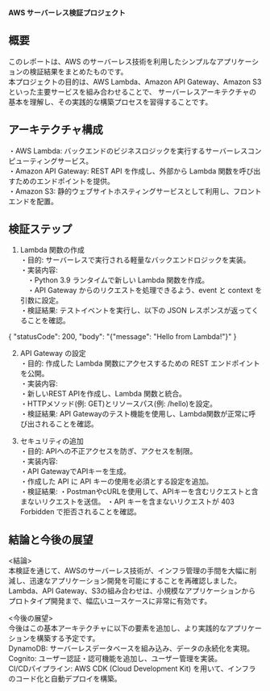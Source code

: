 **AWS サーバーレス検証プロジェクト**  

## 概要  
このレポートは、AWS のサーバーレス技術を利用したシンプルなアプリケーションの検証結果をまとめたものです。  
本プロジェクトの目的は、AWS Lambda、Amazon API Gateway、Amazon S3といった主要サービスを組み合わせることで、
サーバーレスアーキテクチャの基本を理解し、その実践的な構築プロセスを習得することです。

## アーキテクチャ構成  
・AWS Lambda: バックエンドのビジネスロジックを実行するサーバーレスコンピューティングサービス。  
・Amazon API Gateway: REST API を作成し、外部から Lambda 関数を呼び出すためのエンドポイントを提供。  
・Amazon S3: 静的ウェブサイトホスティングサービスとして利用し、フロントエンドを配置。  

## 検証ステップ
1. Lambda 関数の作成  
・目的: サーバーレスで実行される軽量なバックエンドロジックを実装。  
・実装内容:  
　・Python 3.9 ランタイムで新しい Lambda 関数を作成。  
　・API Gateway からのリクエストを処理できるよう、event と context を引数に設定。  
・検証結果: テストイベントを実行し、以下の JSON レスポンスが返ってくることを確認。  

{
  "statusCode": 200,
  "body": "{\"message\": \"Hello from Lambda!\"}"
}

2. API Gateway の設定  
・目的: 作成した Lambda 関数にアクセスするための REST エンドポイントを公開。  
・実装内容:  
  ・新しいREST APIを作成し、Lambda 関数と統合。  
  ・HTTPメソッド(例: GET)とリソースパス(例: /hello)を設定。  
・検証結果: API Gatewayのテスト機能を使用し、Lambda関数が正常に呼び出されることを確認。  

3. セキュリティの追加  
・目的: APIへの不正アクセスを防ぎ、アクセスを制限。  
・実装内容:  
  ・API GatewayでAPIキーを生成。  
  ・作成した API に API キーの使用を必須とする設定を追加。  
・検証結果:
  ・PostmanやcURLを使用して、APIキーを含むリクエストと含まないリクエストを送信。
  ・API キーを含まないリクエストが 403 Forbidden で拒否されることを確認。  

## 結論と今後の展望  
<結論>  
本検証を通じて、AWSのサーバーレス技術が、インフラ管理の手間を大幅に削減し、迅速なアプリケーション開発を可能にすることを再確認しました。  
Lambda、API Gateway、S3の組み合わせは、小規模なアプリケーションからプロトタイプ開発まで、幅広いユースケースに非常に有効です。  

<今後の展望>  
今後はこの基本アーキテクチャに以下の要素を追加し、より実践的なアプリケーションを構築する予定です。  
DynamoDB: サーバーレスデータベースを組み込み、データの永続化を実現。  
Cognito: ユーザー認証・認可機能を追加し、ユーザー管理を実装。  
CI/CDパイプライン: AWS CDK (Cloud Development Kit) を用いて、インフラのコード化と自動デプロイを構築。  
